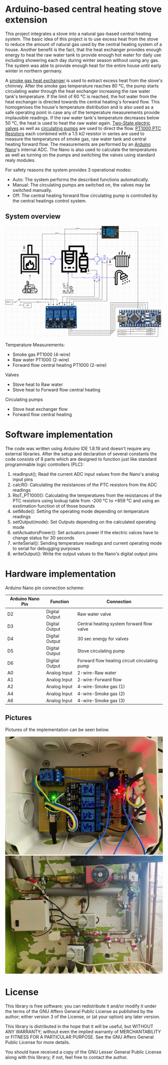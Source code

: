 # Arduino-based central heating stove extension

This project integrates a stove into a natural gas-based central heating system. The basic idea of this project is to use excess heat from the stove to reduce the amount of natural gas used by the central heating system of a house. Another benefit is the fact, that the heat exchanger provides enough energy to heat the raw water tank to provide enough hot water for daily use including showering each day during winter season without using any gas. The system was able to provide enough heat for the entire house until early winter in northern germany.

A [smoke gas heat exchanger](https://www.lupi-waermetauscher.de/wp-content/uploads/2018/09/1a_AWT7_Schnitt_08_VL_S.jpg) is used to extract excess heat from the stove's chimney. After the smoke gas temperature reaches 80 °C, the pump starts circulating water through the heat exchanger increasing the raw water tank's temperature. If the limit of 60 °C is reached, the hot water from the heat exchanger is directed towards the central heating's forward flow. This homogenises the house's temperature distribution and is also used as a safe operating point in case any of the temperature measurements provide implausible readings. If the raw water tank's temperature decreases below 50 °C, the heat is used to heat the raw water again. [Two-State electric valves](https://m.media-amazon.com/images/I/61eKWHQV8CL._AC_SY355_.jpg) as well as [circulating pumps](https://www.wuh24.de/media/image/0f/f7/52/grundfos_96913060.jpg) are used to direct the flow. [PT1000 PTC Resistors](https://www.sensorshop24.de/media/catalog/product/cache/2a42d0df1a5e6b0a267b39a612f0dae1/d/6/d6_uebersicht.jpg) each combined with a $1.5~k\Omega$ resistor in series are used to measure the temperatures of smoke gas, raw water tank and central heating forward flow. The measurements are performed by an [Arduino Nano](https://store.arduino.cc/products/arduino-nano)'s internal ADC. The Nano is also used to calculate the temperatures as well as turning on the pumps and switching the valves using standard realy modules.

For safety reasons the system provides 3 operational modes:
* Auto: The system performs the described functions automatically.
* Manual: The circulating pumps are switched on, the valves may be switched manually.
* Off: The central heating forward flow circulating pump is controlled by the central heatings control system.

## System overview

![System Overview](/Pictures%20and%20Drawings/System%20overview.png)

Temperature Measurements:
* Smoke gas PT1000 (4-wire)
* Raw water PT1000 (2-wire)
* Forward flow central heating PT1000 (2-wire)
 
Valves
* Stove heat to Raw water
* Stove heat to Forward flow central heating
  
Circulating pumps
* Stove heat exchanger flow
* Forward flow central heating

# Software implementation

The code was written using Arduino IDE 1.8.19 and doesn't require any external libraries. After the setup and declaration of several constants the code consists of 8 parts which are designed to function just like standard programmable logic controllers (PLC):
1. readInput(); Read the current ADC input values from the Nano's analog input pins
2. calcR(): Calculating the resistances of the PTC resistors from the ADC readings
3. RtoT_PT1000(): Calculating the temperatures from the resistances of the PTC resistors using lookup table from -200 °C to +859 °C and using an exstimation function ot of those bounds
4. setMode(): Setting the operating mode depending on temperature readings
5. setOutput(mode): Set Outputs depending on the calculated operating mode
6. setActuatorsPower(): Set actuators power if the electric valces have to change status for 30 seconds
7. writeSerial(): Sending temperature readings and current operating mode to serial for debugging purposes
8. writeOutput(): Write the output values to the Nano's digital output pins

# Hardware implementation

Arduino Nano pin connection scheme:

| Arduino Nano Pin | Function | Connection |
| ----------- | -------- | ------ |
| D2 | Digital Output | Raw water valve |
| D3 | Digital Output | Central heating system forward flow valve |
| D4 | Digital Output | 30 sec energy for valves |
| D5 | Digital Output | Stove circulating pump |
| D6 | Digital Output | Forward flow heating circuit circulating pump |
| A0 | Analog Input | 2-wire-Raw water |
| A1 | Analog Input | 2-wire-Forward flow |
| A2 | Analog Input | 4-wire-Smoke gas (1) |
| A4 | Analog Input | 4-wire-Smoke gas (2) |
| A6 | Analog Input | 4-wire-Smoke gas (3) |

## Pictures
Pictures of the implementation can be seen below.

![Test Setup PCB](/Pictures%20and%20Drawings/Test_Setup_PCB.jpg)
![Test Setup with pipes](/Pictures%20and%20Drawings/Test_Setup_fully_functional_.jpg)

# License

This library is free software; you can redistribute it and/or
modify it under the terms of the GNU Affero General Public
License as published by the author; either
version 3 of the License, or (at your option) any later version.

This library is distributed in the hope that it will be useful,
but WITHOUT ANY WARRANTY; without even the implied warranty of
MERCHANTABILITY or FITNESS FOR A PARTICULAR PURPOSE.  See the GNU
Affero General Public License for more details.

You should have received a copy of the GNU Lesser General Public
License along with this library; if not, feel free to contact the author.
